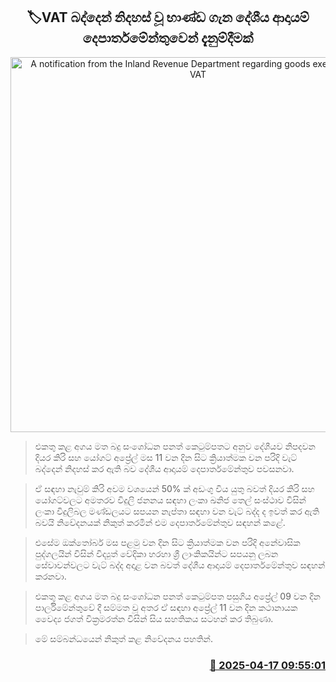 <p align='center'><b><h2 align='center' title='A notification from the Inland Revenue Department regarding goods exempted from VAT'>🏷VAT බද්දෙන් නිදහස් වූ භාණ්ඩ ගැන දේශීය ආදායම් දෙපාර්තමේන්තුවෙන් දැනුම්දීමක්</h2></b></p>
<p align='center'><img src='https://helakuru.sgp1.cdn.digitaloceanspaces.com/esana/images/lib/vat-ll.jpg' width='600' alt='A notification from the Inland Revenue Department regarding goods exempted from VAT'></p>

> එකතු කළ අගය මත බදු සංශෝධන පනත් කෙටුම්පතට අනුව දේශීයව නිපදවන දියර කිරි සහ යෝගට් අප්‍රේල් මස 11 වන දින සිට ක්‍රියාත්මක වන පරිදි වැට් බද්දෙන් නිදහස් කර ඇති බව දේශීය ආදායම් දෙපාර්තමේන්තුව පවසනවා.

> ඒ සඳහා නැවුම් කිරි අවම වශයෙන් 50% ක් අඩංගු විය යුතු බවත් දියර කිරි සහ යෝගට්වලට අමතරව විදුලි ජනනය සඳහා ලංකා ඛනිජ තෙල් සංස්ථාව විසින් ලංකා විදුලිබල මණ්ඩලයට සපයන නැප්තා සඳහා වන වැට් බද්ද ද ඉවත් කර ඇති බවයි නිවේදනයක් නිකුත් කරමින් එම දෙපාර්තමේන්තුව සඳහන් කළේ.

> එසේම ඔක්තෝබර් මස පළමු වන දින සිට ක්‍රියාත්මක වන පරිදි අනේවාසික පුද්ගලයින් විසින් විද්‍යුත් වේදිකා හරහා ශ්‍රී ලාංකිකයින්​ට සපයනු ලබන සේවාවන්වලට වැට් බද්ද අදාළ වන බවත් දේශීය ආදායම් දෙපාර්තමේන්තුව සඳහන් කරනවා.

> එකතු කළ අගය මත බදු සංශෝධන පනත් කෙටුම්පත පසුගිය අප්‍රේල් 09 වන දින පාර්ලිමේන්තුවේ දී සම්මත වූ අතර ඒ සඳහා අප්‍රේල් 11 වන දින කථානායක වෛද්‍ය ජගත් වික්‍රමරත්න විසින් සිය සහතිකය සටහන් කර තිබුණා.

> මේ සම්බන්ධයෙන් නිකුත් කළ නිවේදනය පහතින්.



<h3 align='right'><a href='https://www.helakuru.lk/esana/p/109276/'>📅 2025-04-17 09:55:01</a></h3>
